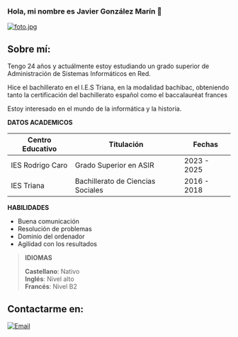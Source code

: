 ### Hola, mi nombre es Javier González Marín 👋 

[![foto.jpg](https://i.postimg.cc/q77xX542/foto.jpg)](https://postimg.cc/jDGfRvWj)

## Sobre mí:

Tengo 24 años y actuálmente estoy estudiando un grado superior de Administración de Sistemas Informáticos en Red.

Hice el bachillerato en el I.E.S Triana, en la modalidad bachibac, obteniendo tanto la certificación del bachillerato español como el baccalauréat frances

Estoy interesado en el mundo de la informática y la historia. 

**DATOS ACADEMICOS**

| Centro Educativo | Titulación | Fechas |
|---|---|---|
| IES Rodrigo Caro | Grado Superior en ASIR | 2023 - 2025 |
| IES Triana | Bachillerato de Ciencias Sociales |  2016 -  2018 |

**HABILIDADES**

* Buena comunicación
* Resolución de problemas
* Dominio del ordenador
* Agilidad con los resultados

> **IDIOMAS**
> 
> **Castellano**: Nativo  
> **Inglés**: Nivel alto  
> **Francés**: Nivel B2


## Contactarme en:

[![Email](https://img.shields.io/badge/javierglezmarin99@gmail.com-email_personal_-D14836?style=for-the-badge&logo=gmail&logoColor=white&labelColor=101010)](mailto:javierglezmarin99@gmail.com)




<!--
**Javier-Gonzalez-Marin/Javier-Gonzalez-Marin** is a ✨ _special_ ✨ repository because its `README.md` (this file) appears on your GitHub profile.

Here are some ideas to get you started:

- 🔭 I’m currently working on ...
- 🌱 I’m currently learning ...
- 👯 I’m looking to collaborate on ...
- 🤔 I’m looking for help with ...
- 💬 Ask me about ...
- 📫 How to reach me: ...
- 😄 Pronouns: ...
- ⚡ Fun fact: ...
-->
